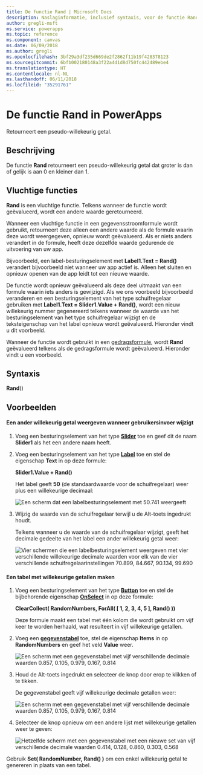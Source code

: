 ```yaml
---
title: De functie Rand | Microsoft Docs
description: Naslaginformatie, inclusief syntaxis, voor de functie Rand in PowerApps
author: gregli-msft
ms.service: powerapps
ms.topic: reference
ms.component: canvas
ms.date: 06/09/2018
ms.author: gregli
ms.openlocfilehash: 3bf29a3df235d669de2f2862f11b19f428378123
ms.sourcegitcommit: 6bfb002180148a3f22a4d1d8d750fc442489ebe4
ms.translationtype: HT
ms.contentlocale: nl-NL
ms.lasthandoff: 06/11/2018
ms.locfileid: "35291761"
---
```

# <a name="rand-function-in-powerapps"></a>De functie Rand in PowerApps
Retourneert een pseudo-willekeurig getal.

## <a name="description"></a>Beschrijving
De functie **Rand** retourneert een pseudo-willekeurig getal dat groter is dan of gelijk is aan 0 en kleiner dan 1.

## <a name="volatile-functions"></a>Vluchtige functies
**Rand** is een vluchtige functie.  Telkens wanneer de functie wordt geëvalueerd, wordt een andere waarde geretourneerd.  

Wanneer een vluchtige functie in een gegevensstroomformule wordt gebruikt, retourneert deze alleen een andere waarde als de formule waarin deze wordt weergegeven, opnieuw wordt geëvalueerd.  Als er niets anders verandert in de formule, heeft deze dezelfde waarde gedurende de uitvoering van uw app.

Bijvoorbeeld, een label-besturingselement met **Label1.Text = Rand()** verandert bijvoorbeeld niet wanneer uw app actief is.  Alleen het sluiten en opnieuw openen van de app leidt tot een nieuwe waarde.

De functie wordt opnieuw geëvalueerd als deze deel uitmaakt van een formule waarin iets anders is gewijzigd.  Als we ons voorbeeld bijvoorbeeld veranderen en een besturingselement van het type schuifregelaar gebruiken met **Label1.Text = Slider1.Value + Rand()**, wordt een nieuw willekeurig nummer gegenereerd telkens wanneer de waarde van het besturingselement van het type schuifregelaar wijzigt en de teksteigenschap van het label opnieuw wordt geëvalueerd.  Hieronder vindt u dit voorbeeld.

Wanneer de functie wordt gebruikt in een [gedragsformule](../working-with-formulas-in-depth.md), wordt **Rand** geëvalueerd telkens als de gedragsformule wordt geëvalueerd.  Hieronder vindt u een voorbeeld.

## <a name="syntax"></a>Syntaxis
**Rand**()

## <a name="examples"></a>Voorbeelden

#### <a name="display-a-different-random-number-as-user-input-changes"></a>Een ander willekeurig getal weergeven wanneer gebruikersinvoer wijzigt
1. Voeg een besturingselement van het type **[Slider](../controls/control-slider.md)** toe en geef dit de naam **Slider1** als het een andere naam heeft.

1. Voeg een besturingselement van het type **[Label](../controls/control-text-box.md)** toe en stel de eigenschap **Text** in op deze formule:

    **Slider1.Value + Rand()**

    Het label geeft **50** (de standaardwaarde voor de schuifregelaar) weer plus een willekeurige decimaal:

    ![Een scherm dat een labelbesturingselement met 50.741 weergeeft](media/function-rand/rand-slider-1.png)

1. Wijzig de waarde van de schuifregelaar terwijl u de Alt-toets ingedrukt houdt.

    Telkens wanneer u de waarde van de schuifregelaar wijzigt, geeft het decimale gedeelte van het label een ander willekeurig getal weer:

    ![Vier schermen die een labelbesturingselement weergeven met vier verschillende willekeurige decimale waarden voor elk van de vier verschillende schuifregelaarinstellingen 70.899, 84.667, 90.134, 99.690](media/function-rand/rand-slider-results.png)

#### <a name="create-a-table-of-random-numbers"></a>Een tabel met willekeurige getallen maken
1. Voeg een besturingselement van het type **[Button](../controls/control-button.md)** toe en stel de bijbehorende eigenschap **[OnSelect](../controls/properties-core.md)** in op deze formule:

    **ClearCollect( RandomNumbers, ForAll( [ 1, 2, 3, 4, 5 ], Rand() ))**

    Deze formule maakt een tabel met één kolom die wordt gebruikt om vijf keer te worden herhaald, wat resulteert in vijf willekeurige getallen.

1. Voeg een **[gegevenstabel](../controls/control-data-table.md)** toe, stel de eigenschap **Items** in op **RandomNumbers** en geef het veld **Value** weer.

    ![Een scherm met een gegevenstabel met vijf verschillende decimale waarden 0.857, 0.105, 0.979, 0.167, 0.814](media/function-rand/set-show-data.png)

1. Houd de Alt-toets ingedrukt en selecteer de knop door erop te klikken of te tikken.

    De gegevenstabel geeft vijf willekeurige decimale getallen weer:

    ![Een scherm met een gegevenstabel met vijf verschillende decimale waarden 0.857, 0.105, 0.979, 0.167, 0.814](media/function-rand/rand-collection-1.png)

1. Selecteer de knop opnieuw om een andere lijst met willekeurige getallen weer te geven:

    ![Hetzelfde scherm met een gegevenstabel met een nieuwe set van vijf verschillende decimale waarden 0.414, 0.128, 0.860, 0.303, 0.568](media/function-rand/rand-collection-2.png)

Gebruik **Set( RandomNumber, Rand() )** om een enkel willekeurig getal te genereren in plaats van een tabel.
